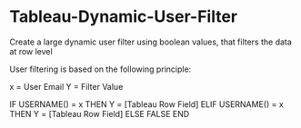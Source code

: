# Tableau-Dynamic-User-Filter
Create a large dynamic user filter using boolean values, that filters the data at row level

User filtering is based on the following principle:

x = User Email
Y = Filter Value

IF USERNAME() = x THEN Y = [Tableau Row Field]
ELIF USERNAME() = x THEN Y = [Tableau Row Field]
ELSE FALSE
END
